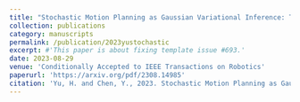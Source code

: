 ```yaml
---
title: "Stochastic Motion Planning as Gaussian Variational Inference: Theory and Algorithms"
collection: publications
category: manuscripts
permalink: /publication/2023yustochastic
excerpt: #'This paper is about fixing template issue #693.'
date: 2023-08-29
venue: 'Conditionally Accepted to IEEE Transactions on Robotics'
paperurl: 'https://arxiv.org/pdf/2308.14985'
citation: 'Yu, H. and Chen, Y., 2023. Stochastic Motion Planning as Gaussian Variational Inference: Theory and Algorithms. arXiv preprint arXiv:2308.14985.'
---
```

